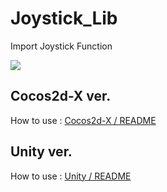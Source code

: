 # Joystick_Lib
Import Joystick Function

<a href="https://serviceapi.nmv.naver.com/flash/convertIframeTag.nhn?vid=544D4AB2A53CC00A972D261C4D64C3B37EF1&outKey=V128ff9d75f0e95a7adc40af7884589909a7f910cd08cdf4c57c30af7884589909a7f&width=544&height=306">
<img src="https://img.shields.io/badge/DEMO%20-%234FC08D.svg?&style=for-the-badge&&logoColor=white"/>
</a>

## Cocos2d-X ver.
How to use : [Cocos2d-X / README](https://github.com/kyechan99/Joystick_Lib/blob/master/Cocos2d-X)

## Unity ver.
How to use : [Unity / README](https://github.com/kyechan99/Joystick_Lib/tree/master/Unity)
